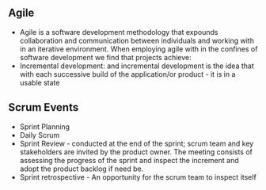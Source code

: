## Agile
- Agile is a software development methodology that expounds collaboration and communication between individuals and working with in an iterative environment. When employing agile with in the confines of software development we find that projects achieve:
- Incremental development: and incremental development is the idea that with each successive build of the application/or product - it is in a usable state
## Scrum Events
- Sprint Planning
- Daily Scrum
- Sprint Review - conducted at the end of the sprint; scrum team and key stakeholders are invited by the product owner. The meeting consists of assessing the progress of the sprint and inspect the increment and adopt the product backlog if need be.
- Sprint retrospective - An opportunity for the scrum team to inspect itself 
